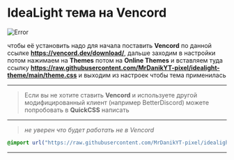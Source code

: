 # IdeaLight тема на Vencord

![Error](https://cdn.discordapp.com/attachments/1244692551894700154/1244696824720265266/image.png?ex=66560dc0&is=6654bc40&hm=cc791f4928bdf09c505707cfc5ae1f9f37b713d73b76d1233dfc93da17f7d2e0&)

чтобы её установить надо для начала поставить **Vencord** по данной ссылке **<https://vencord.dev/download/>**, дальше заходим в настройки потом нажимаем на **Themes** потом на **Online Themes** и вставляем туда ссылку **<https://raw.githubusercontent.com/MrDanikYT-pixel/idealight-theme/main/theme.css>** и выходим из настроек чтобы тема применилась

---
> Если вы не хотите ставить **Vencord** и используете другой модифицированный клиент (например BetterDiscord) можете попробовать в **QuickCSS** написать
---
> *не уверен что будет работать не в Vencord*

```css
@import url("https://raw.githubusercontent.com/MrDanikYT-pixel/idealight-theme/main/theme.css")
```

---
